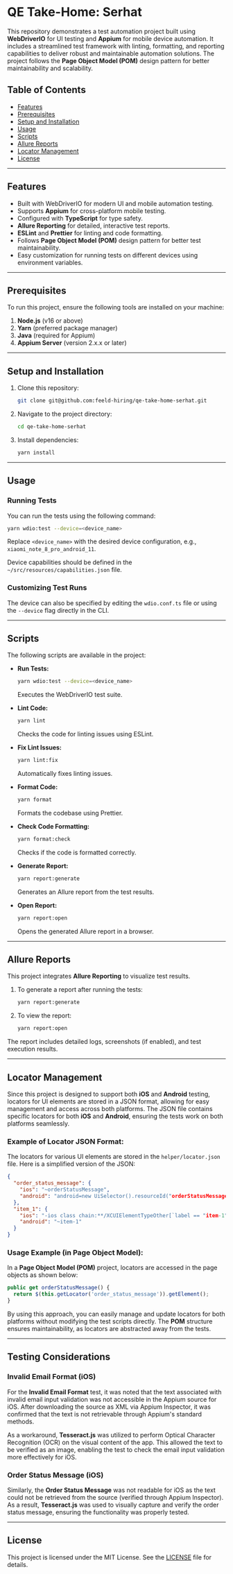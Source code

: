 # QE Take-Home: Serhat

This repository demonstrates a test automation project built using **WebDriverIO** for UI testing and **Appium** for mobile device automation. It includes a streamlined test framework with linting, formatting, and reporting capabilities to deliver robust and maintainable automation solutions. The project follows the **Page Object Model (POM)** design pattern for better maintainability and scalability.

## Table of Contents

- [Features](#features)
- [Prerequisites](#prerequisites)
- [Setup and Installation](#setup-and-installation)
- [Usage](#usage)
- [Scripts](#scripts)
- [Allure Reports](#allure-reports)
- [Locator Management](#locator-management)
- [License](#license)

---

## Features

- Built with WebDriverIO for modern UI and mobile automation testing.
- Supports **Appium** for cross-platform mobile testing.
- Configured with **TypeScript** for type safety.
- **Allure Reporting** for detailed, interactive test reports.
- **ESLint** and **Prettier** for linting and code formatting.
- Follows **Page Object Model (POM)** design pattern for better test maintainability.
- Easy customization for running tests on different devices using environment variables.

---

## Prerequisites

To run this project, ensure the following tools are installed on your machine:

1. **Node.js** (v16 or above)
2. **Yarn** (preferred package manager)
3. **Java** (required for Appium)
4. **Appium Server** (version 2.x.x or later)

---

## Setup and Installation

1. Clone this repository:

   ```bash
   git clone git@github.com:feeld-hiring/qe-take-home-serhat.git
   ```

2. Navigate to the project directory:

   ```bash
   cd qe-take-home-serhat
   ```

3. Install dependencies:
   ```bash
   yarn install
   ```

---

## Usage

### Running Tests

You can run the tests using the following command:

```bash
yarn wdio:test --device=<device_name>
```

Replace `<device_name>` with the desired device configuration, e.g., `xiaomi_note_8_pro_android_11`.

Device capabilities should be defined in the `~/src/resources/capabilities.json` file.

### Customizing Test Runs

The device can also be specified by editing the `wdio.conf.ts` file or using the `--device` flag directly in the CLI.

---

## Scripts

The following scripts are available in the project:

- **Run Tests:**

  ```bash
  yarn wdio:test --device=<device_name>
  ```

  Executes the WebDriverIO test suite.

- **Lint Code:**

  ```bash
  yarn lint
  ```

  Checks the code for linting issues using ESLint.

- **Fix Lint Issues:**

  ```bash
  yarn lint:fix
  ```

  Automatically fixes linting issues.

- **Format Code:**

  ```bash
  yarn format
  ```

  Formats the codebase using Prettier.

- **Check Code Formatting:**

  ```bash
  yarn format:check
  ```

  Checks if the code is formatted correctly.

- **Generate Report:**

  ```bash
  yarn report:generate
  ```

  Generates an Allure report from the test results.

- **Open Report:**
  ```bash
  yarn report:open
  ```
  Opens the generated Allure report in a browser.

---

## Allure Reports

This project integrates **Allure Reporting** to visualize test results.

1. To generate a report after running the tests:

   ```bash
   yarn report:generate
   ```

2. To view the report:
   ```bash
   yarn report:open
   ```

The report includes detailed logs, screenshots (if enabled), and test execution results.

---

## Locator Management

Since this project is designed to support both **iOS** and **Android** testing, locators for UI elements are stored in a JSON format, allowing for easy management and access across both platforms. The JSON file contains specific locators for both **iOS** and **Android**, ensuring the tests work on both platforms seamlessly.

### Example of Locator JSON Format:

The locators for various UI elements are stored in the `helper/locator.json` file. Here is a simplified version of the JSON:

```json
{
  "order_status_message": {
    "ios": "~orderStatusMessage",
    "android": "android=new UiSelector().resourceId("orderStatusMessage")"
  },
  "item_1": {
    "ios": "-ios class chain:**/XCUIElementTypeOther[`label == "item-1"`][3]",
    "android": "~item-1"
  }
}
```

### Usage Example (in Page Object Model):

In a **Page Object Model (POM)** project, locators are accessed in the page objects as shown below:

```typescript
public get orderStatusMessage() {
  return $(this.getLocator('order_status_message')).getElement();
}
```

By using this approach, you can easily manage and update locators for both platforms without modifying the test scripts directly. The **POM** structure ensures maintainability, as locators are abstracted away from the tests.

---

## Testing Considerations

### Invalid Email Format (iOS)

For the **Invalid Email Format** test, it was noted that the text associated with invalid email input validation was not accessible in the Appium source for iOS. After downloading the source as XML via Appium Inspector, it was confirmed that the text is not retrievable through Appium's standard methods.

As a workaround, **Tesseract.js** was utilized to perform Optical Character Recognition (OCR) on the visual content of the app. This allowed the text to be verified as an image, enabling the test to check the email input validation more effectively for iOS.

### Order Status Message (iOS)

Similarly, the **Order Status Message** was not readable for iOS as the text could not be retrieved from the source (verified through Appium Inspector). As a result, **Tesseract.js** was used to visually capture and verify the order status message, ensuring the functionality was properly tested.

---

## License

This project is licensed under the MIT License. See the [LICENSE](./LICENSE) file for details.
